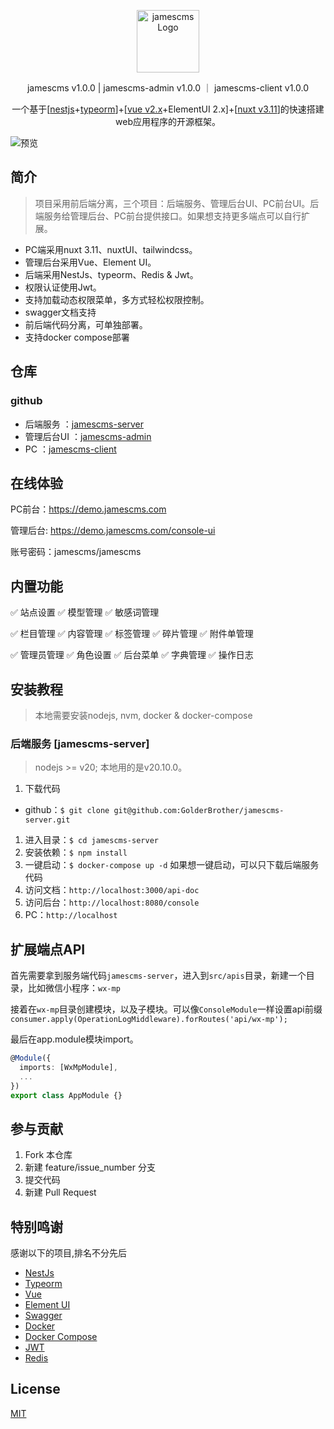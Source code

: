 <p align="center">
  <a href="//www.jamescms.com" target="blank"><img src="https://jamescms.com/logo.svg" width="100" alt="jamescms Logo" /></a>
</p>
<p align="center">jamescms v1.0.0 | jamescms-admin v1.0.0 ｜ jamescms-client v1.0.0</p>

<p align="center">一个基于[<a href="https://nestjs.com/" target="_blank">nestjs</a>+<a href="https://typeorm.io/" target="_blank">typeorm</a>]+[<a href="https://v2.cn.vuejs.org/" target="_blank">vue v2.x</a>+ElementUI 2.x]+[<a href="https://nuxt.com" target="_blank">nuxt v3.11</a>]的快速搭建web应用程序的开源框架。</p>

![预览](https://jamescms.com/admin.png)

## 简介

> 项目采用前后端分离，三个项目：后端服务、管理后台UI、PC前台UI。后端服务给管理后台、PC前台提供接口。如果想支持更多端点可以自行扩展。

- PC端采用nuxt 3.11、nuxtUI、tailwindcss。
- 管理后台采用Vue、Element UI。
- 后端采用NestJs、typeorm、Redis & Jwt。
- 权限认证使用Jwt。
- 支持加载动态权限菜单，多方式轻松权限控制。
- swagger文档支持
- 前后端代码分离，可单独部署。
- 支持docker compose部署

## 仓库

### github

- 后端服务 ：[jamescms-server](https://github.com/GolderBrother/jamescms-server)
- 管理后台UI ：[jamescms-admin](https://github.com/GolderBrother/jamescms-admin)
- PC ：[jamescms-client](https://github.com/GolderBrother/jamescms-client)

## 在线体验

PC前台：<https://demo.jamescms.com>

管理后台: <https://demo.jamescms.com/console-ui>

账号密码：jamescms/jamescms

## 内置功能

✅ 站点设置 ✅ 模型管理 ✅ 敏感词管理

✅ 栏目管理 ✅ 内容管理 ✅ 标签管理 ✅ 碎片管理 ✅ 附件单管理

✅ 管理员管理 ✅ 角色设置 ✅ 后台菜单 ✅ 字典管理 ✅ 操作日志

## 安装教程

> 本地需要安装nodejs, nvm, docker & docker-compose

### 后端服务 [jamescms-server]

> nodejs >= v20; 本地用的是v20.10.0。

1. 下载代码

- github：`$ git clone git@github.com:GolderBrother/jamescms-server.git`

1. 进入目录：`$ cd jamescms-server`
2. 安装依赖：`$ npm install`
3. 一键启动：`$ docker-compose up -d` 如果想一键启动，可以只下载后端服务代码
4. 访问文档：`http://localhost:3000/api-doc`
5. 访问后台：`http://localhost:8080/console`
6. PC：`http://localhost`

## 扩展端点API

首先需要拿到服务端代码`jamescms-server`，进入到`src/apis`目录，新建一个目录，比如微信小程序：`wx-mp`

接着在`wx-mp`目录创建模块，以及子模块。可以像`ConsoleModule`一样设置api前缀`consumer.apply(OperationLogMiddleware).forRoutes('api/wx-mp');`

最后在app.module模块import。

```ts
@Module({
  imports: [WxMpModule],
  ...
})
export class AppModule {}
```

## 参与贡献

1. Fork 本仓库
2. 新建 feature/issue_number 分支
3. 提交代码
4. 新建 Pull Request

## 特别鸣谢

感谢以下的项目,排名不分先后

- [NestJs](https://nestjs.com/)
- [Typeorm](https://typeorm.io/)
- [Vue](https://v2.cn.vuejs.org/)
- [Element UI](https://element.eleme.cn/#/zh-CN)
- [Swagger](https://swagger.io/)
- [Docker](https://www.docker.com/)
- [Docker Compose](https://docs.docker.com/compose/install/)
- [JWT](https://jwt.io/)
- [Redis](https://redis.io/)

## License

[MIT](。/LICENSE)
